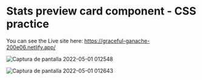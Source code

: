 # Stats preview card component - CSS practice

You can see the Live site here: https://graceful-ganache-200e06.netlify.app/


![Captura de pantalla 2022-05-01 012548](https://user-images.githubusercontent.com/89199369/166132100-93a33d49-141c-466f-a8ce-1928da466eed.png)

![Captura de pantalla 2022-05-01 012643](https://user-images.githubusercontent.com/89199369/166132121-6274812f-81db-44e7-ad8d-b85f77ac371d.png)
